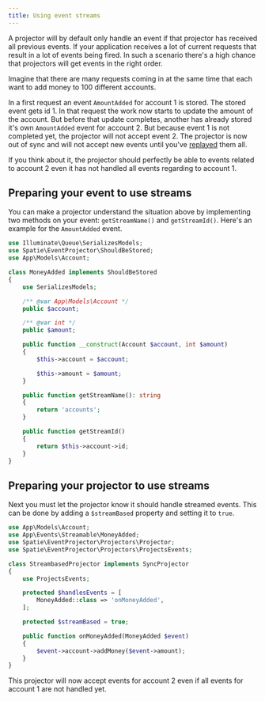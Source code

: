 ```yaml
---
title: Using event streams
---
```


A projector will by default only handle an event if that projector has received all previous events. If your application receives a lot of current requests that result in a lot of events being fired. In such a scenario there's a high chance that projectors will get events in the right order.

Imagine that there are many requests coming in at the same time that each want to add money to 100 different accounts.

In a first request an event `AmountAdded` for account 1 is stored. The stored event gets id 1. In that request the work now starts to update the amount of the account. But before that update completes, another has already stored it's own `AmountAdded` event for account 2. But because event 1 is not completed yet, the projector will not accept event 2. The projector is now out of sync and will not accept new events until you've [replayed](laravel-event-projector/v1/replaying-events/replaying-events) them all.

If you think about it, the projector should perfectly be able to events related to account 2 even it has not handled all events regarding to account 1. 

## Preparing your event to use streams

You can make a projector understand the situation above by implementing two methods on your event: `getStreamName()` and `getStreamId()`. Here's an example for the `AmountAdded` event.

```php
use Illuminate\Queue\SerializesModels;
use Spatie\EventProjector\ShouldBeStored;
use App\Models\Account;

class MoneyAdded implements ShouldBeStored
{
    use SerializesModels;

    /** @var App\Models\Account */
    public $account;

    /** @var int */
    public $amount;

    public function __construct(Account $account, int $amount)
    {
        $this->account = $account;

        $this->amount = $amount;
    }

    public function getStreamName(): string
    {
        return 'accounts';
    }

    public function getStreamId()
    {
        return $this->account->id;
    }
}
```

## Preparing your projector to use streams

Next you must let the projector know it should handle streamed events. This can be done by adding a `$streamBased` property and setting it to `true`. 

```php
use App\Models\Account;
use App\Events\Streamable\MoneyAdded;
use Spatie\EventProjector\Projectors\Projector;
use Spatie\EventProjector\Projectors\ProjectsEvents;

class StreambasedProjector implements SyncProjector
{
    use ProjectsEvents;

    protected $handlesEvents = [
        MoneyAdded::class => 'onMoneyAdded',
    ];

    protected $streamBased = true;

    public function onMoneyAdded(MoneyAdded $event)
    {
        $event->account->addMoney($event->amount);
    }
}
```

This projector will now accept events for account 2 even if all events for account 1 are not handled yet.





